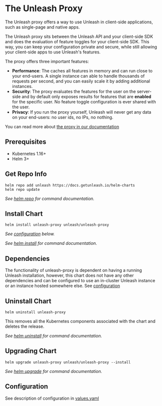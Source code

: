 # The Unleash Proxy

The Unleash proxy offers a way to use Unleash in client-side applications, such as single-page and native apps.

The Unleash proxy sits between the Unleash API and your client-side SDK and does the evaluation of feature toggles for your client-side SDK. This way, you can keep your configuration private and secure, while still allowing your client-side apps to use Unleash's features.

The proxy offers three important features:

- **Performance**: The caches all features in memory and can run close to your end-users. A single instance can able to handle thousands of requests per second, and you can easily scale it by adding additional instances.
- **Security**: The proxy evaluates the features for the user on the server-side and by default only exposes results for features that are **enabled** for the specific user. No feature toggle configuration is ever shared with the user.
- **Privacy**: If you run the proxy yourself, Unleash will never get any data on your end-users: no user ids, no IPs, no nothing.


You can read more about [the proxy in our documentation](https://docs.getunleash.io/sdks/unleash-proxy)

## Prerequisites
- Kubernetes 1.16+
- Helm 3+

## Get Repo Info

```console
helm repo add unleash https://docs.getunleash.io/helm-charts
helm repo update
```

_See [helm repo](https://helm.sh/docs/helm/helm_repo/) for command documentation._

## Install Chart

```console
helm install unleash-proxy unleash/unleash-proxy
```

_See [configuration](#configuration) below._

_See [helm install](https://helm.sh/docs/helm/helm_install/) for command documentation._

## Dependencies

The functionality of unleash-proxy is dependent on having a running Unleash installation, however, this chart does not have any other dependencies and can be configured to use an in-cluster Unleash instance or an instance hosted somewhere else. See [configuration](#configuration)

## Uninstall Chart

```console
helm uninstall unleash-proxy
```

This removes all the Kubernetes components associated with the chart and deletes the release.

_See [helm uninstall](https://helm.sh/docs/helm/helm_uninstall/) for command documentation._

## Upgrading Chart

```console
helm upgrade unleash-proxy unleash/unleash-proxy --install
```

_See [helm upgrade](https://helm.sh/docs/helm/helm_upgrade/) for command documentation._

## Configuration

See description of configuration in [values.yaml](./values.yaml)